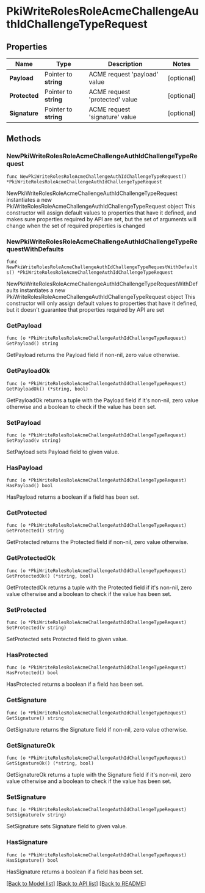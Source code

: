 # PkiWriteRolesRoleAcmeChallengeAuthIdChallengeTypeRequest


## Properties

Name | Type | Description | Notes
------------ | ------------- | ------------- | -------------
**Payload** | Pointer to **string** | ACME request &#x27;payload&#x27; value | [optional] 
**Protected** | Pointer to **string** | ACME request &#x27;protected&#x27; value | [optional] 
**Signature** | Pointer to **string** | ACME request &#x27;signature&#x27; value | [optional] 



## Methods


### NewPkiWriteRolesRoleAcmeChallengeAuthIdChallengeTypeRequest

`func NewPkiWriteRolesRoleAcmeChallengeAuthIdChallengeTypeRequest() *PkiWriteRolesRoleAcmeChallengeAuthIdChallengeTypeRequest`

NewPkiWriteRolesRoleAcmeChallengeAuthIdChallengeTypeRequest instantiates a new PkiWriteRolesRoleAcmeChallengeAuthIdChallengeTypeRequest object
This constructor will assign default values to properties that have it defined,
and makes sure properties required by API are set, but the set of arguments
will change when the set of required properties is changed

### NewPkiWriteRolesRoleAcmeChallengeAuthIdChallengeTypeRequestWithDefaults

`func NewPkiWriteRolesRoleAcmeChallengeAuthIdChallengeTypeRequestWithDefaults() *PkiWriteRolesRoleAcmeChallengeAuthIdChallengeTypeRequest`

NewPkiWriteRolesRoleAcmeChallengeAuthIdChallengeTypeRequestWithDefaults instantiates a new PkiWriteRolesRoleAcmeChallengeAuthIdChallengeTypeRequest object
This constructor will only assign default values to properties that have it defined,
but it doesn't guarantee that properties required by API are set


### GetPayload

`func (o *PkiWriteRolesRoleAcmeChallengeAuthIdChallengeTypeRequest) GetPayload() string`

GetPayload returns the Payload field if non-nil, zero value otherwise.

### GetPayloadOk

`func (o *PkiWriteRolesRoleAcmeChallengeAuthIdChallengeTypeRequest) GetPayloadOk() (*string, bool)`

GetPayloadOk returns a tuple with the Payload field if it's non-nil, zero value otherwise
and a boolean to check if the value has been set.

### SetPayload

`func (o *PkiWriteRolesRoleAcmeChallengeAuthIdChallengeTypeRequest) SetPayload(v string)`

SetPayload sets Payload field to given value.


### HasPayload

`func (o *PkiWriteRolesRoleAcmeChallengeAuthIdChallengeTypeRequest) HasPayload() bool`

HasPayload returns a boolean if a field has been set.




### GetProtected

`func (o *PkiWriteRolesRoleAcmeChallengeAuthIdChallengeTypeRequest) GetProtected() string`

GetProtected returns the Protected field if non-nil, zero value otherwise.

### GetProtectedOk

`func (o *PkiWriteRolesRoleAcmeChallengeAuthIdChallengeTypeRequest) GetProtectedOk() (*string, bool)`

GetProtectedOk returns a tuple with the Protected field if it's non-nil, zero value otherwise
and a boolean to check if the value has been set.

### SetProtected

`func (o *PkiWriteRolesRoleAcmeChallengeAuthIdChallengeTypeRequest) SetProtected(v string)`

SetProtected sets Protected field to given value.


### HasProtected

`func (o *PkiWriteRolesRoleAcmeChallengeAuthIdChallengeTypeRequest) HasProtected() bool`

HasProtected returns a boolean if a field has been set.




### GetSignature

`func (o *PkiWriteRolesRoleAcmeChallengeAuthIdChallengeTypeRequest) GetSignature() string`

GetSignature returns the Signature field if non-nil, zero value otherwise.

### GetSignatureOk

`func (o *PkiWriteRolesRoleAcmeChallengeAuthIdChallengeTypeRequest) GetSignatureOk() (*string, bool)`

GetSignatureOk returns a tuple with the Signature field if it's non-nil, zero value otherwise
and a boolean to check if the value has been set.

### SetSignature

`func (o *PkiWriteRolesRoleAcmeChallengeAuthIdChallengeTypeRequest) SetSignature(v string)`

SetSignature sets Signature field to given value.


### HasSignature

`func (o *PkiWriteRolesRoleAcmeChallengeAuthIdChallengeTypeRequest) HasSignature() bool`

HasSignature returns a boolean if a field has been set.









[[Back to Model list]](../README.md#documentation-for-models) [[Back to API list]](../README.md#documentation-for-api-endpoints) [[Back to README]](../README.md)



